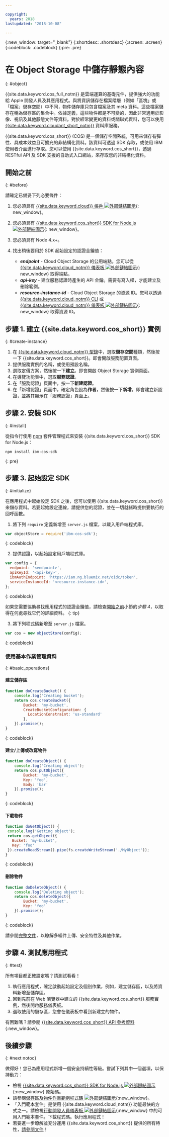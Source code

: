 ```yaml
---

copyright:
  years: 2018
lastupdated: "2018-10-08"

---
```

{:new_window: target="_blank"}
{:shortdesc: .shortdesc}
{:screen: .screen}
{:codeblock: .codeblock}
{:pre: .pre}

# 在 Object Storage 中儲存靜態內容
{: #object}

<!-- Sample Code for the SDK: https://github.com/ibm/ibm-cos-sdk-js#example-code -->

<!-- More sample code: https://console.bluemix.net/docs/services/cloud-object-storage/libraries/node.html#using-node-js -->

<!-- Object storage tutorial under the Storing and sharing data topicgroup:
https://console.bluemix.net/docs/services/cloud-object-storage/about-cos.html#about-ibm-cloud-object-storage -->

{{site.data.keyword.cos_full_notm}} 是雲端運算的基礎元件，提供強大的功能給 Apple 開發人員及其應用程式。與將資訊儲存在檔案階層（例如「區塊」或「檔案」儲存空間）中不同，物件儲存庫只包含檔案及其 meta 資料。這些檔案儲存在稱為儲存區的集合中。依據定義，這些物件都是不可變的，因此非常適用於影像、視訊及其他靜態文件等資料。對於經常變更的資料或關聯式資料，您可以使用 [{{site.data.keyword.cloudant_short_notm}}](/docs/node/cloudant.html) 資料庫服務。

{{site.data.keyword.cos_short}} (COS) 是一個儲存空間系統，可用來儲存有彈性、具成本效益且可擴充的非結構化資料。該資料可透過 SDK 存取，或使用 IBM 使用者介面進行存取。您可以使用 {{site.data.keyword.cos_short}}，透過 RESTful API 及 SDK 支援的自助式入口網站，來存取您的非結構化資料。

## 開始之前
{: #before}

請確定已備妥下列必要條件：
1. 您必須具有 [{{site.data.keyword.cloud}} 帳戶 ![外部鏈結圖示](../icons/launch-glyph.svg "外部鏈結圖示")](https://console.bluemix.net/registration/?target=%2Fdeveloper%2Fappservice%2Fcreate-app){: new_window}。
2. 您必須具有 [{{site.data.keyword.cos_short}} SDK for Node.js ![外部鏈結圖示](../icons/launch-glyph.svg "外部鏈結圖示")](https://github.com/ibm/ibm-cos-sdk-js){: new_window}。
3. 您必須具有 Node 4.x+。
4. 找出稍後要用於 SDK 起始設定的認證金鑰值：

    * _**endpoint**_ - Cloud Object Storage 的公用端點。您可以從 [{{site.data.keyword.cloud_notm}} 儀表板 ![外部鏈結圖示](../icons/launch-glyph.svg "外部鏈結圖示")](https://console.bluemix.net/dashboard/apps){: new_window} 取得端點。
    * _**api-key**_ - 建立服務認證時產生的 API 金鑰。需要有寫入權，才能建立及刪除範例。
    * _**resource-instance-id**_ - Cloud Object Storage 的資源 ID。您可以透過 [{{site.data.keyword.cloud_notm}} CLI](../cli/index.html) 或 [{{site.data.keyword.cloud_notm}} 儀表板 ![外部鏈結圖示](../icons/launch-glyph.svg "外部鏈結圖示")](https://console.bluemix.net/dashboard/apps){: new_window} 取得資源 ID。

## 步驟 1. 建立 {{site.data.keyword.cos_short}} 實例
{: #create-instance}

1. 在 [{{site.data.keyword.cloud_notm}} 型錄](https://console.bluemix.net/catalog/)中，選取**儲存空間**種類，然後按一下 {{site.data.keyword.cos_short}}。即會開啟服務配置頁面。
2. 提供服務實例的名稱，或使用預設名稱。
3. 選取定價方案，然後按一下**建立**。即會開啟 Object Storage 實例頁面。
4. 在導覽功能表中，選取**服務認證**。
5. 在「服務認證」頁面中，按一下**新建認證**。
6. 在「新增認證」頁面中，確定角色設為**作者**，然後按一下**新增**。即會建立新認證，並將其顯示在「服務認證」頁面上。

## 步驟 2. 安裝 SDK
{: #install}

從指令行使用 [npm](https://nodejs.org/) 套件管理程式來安裝 {{site.data.keyword.cos_short}} SDK for Node.js：
```
npm install ibm-cos-sdk
```
{: pre}

## 步驟 3. 起始設定 SDK
{: #initialize}

在應用程式中起始設定 SDK 之後，您可以使用 {{site.data.keyword.cos_short}} 來儲存資料。若要起始設定連線，請提供您的認證，並在一切就緒時提供要執行的回呼函數。

1. 將下列 `require` 定義新增至 `server.js` 檔案，以載入用戶端程式庫。
  ```js
  var objectStore = require('ibm-cos-sdk');
  ```
  {: codeblock}

2. 提供認證，以起始設定用戶端程式庫。
  ```js
  var config = {
    endpoint: '<endpoint>',
    apiKeyId: '<api-key>',
    ibmAuthEndpoint: 'https://iam.ng.bluemix.net/oidc/token',
    serviceInstanceId: '<resource-instance-id>',
  };
  ```
  {: codeblock}

  如果您需要協助尋找應用程式的認證金鑰值，請檢查[開始之前](object_storage.html#before)小節的*步驟 4*，以取得在何處尋找它們的詳細資料。
  {: tip}

3. 將下列程式碼新增至 `server.js` 檔案。
  ```js
  var cos = new objectStore(config);
  ```
  {: codeblock}

### 使用基本作業管理資料
{: #basic_operations}
<!--Borrowed from https://github.com/ibm/ibm-cos-sdk-js#example-code-->

#### 建立儲存區
```js
function doCreateBucket() {
    console.log('Creating bucket');
    return cos.createBucket({
        Bucket: 'my-bucket',
        CreateBucketConfiguration: {
          LocationConstraint: 'us-standard'
        },
    }).promise();
}
```
{: codeblock}

#### 建立/上傳或改寫物件
```js
function doCreateObject() {
    console.log('Creating object');
    return cos.putObject({
        Bucket: 'my-bucket',
        Key: 'foo',
        Body: 'bar'
    }).promise();
}
```
{: codeblock}

#### 下載物件
<!-- Verify this snippet with Nick when he returns from vacation -->
```js
function doGetObject() {
 console.log('Getting object');
 return cos.getObject({
   Bucket: 'my-bucket',
   Key: 'foo'
 }).createReadStream().pipe(fs.createWriteStream('./MyObject'));
}
```
{: codeblock}

#### 刪除物件
```js
function doDeleteObject() {
    console.log('Deleting object');
    return cos.deleteObject({
        Bucket: 'my-bucket',
        Key: 'foo'
    }).promise();
}
```
{: codeblock}

請參閱[完整文件](/docs/services/cloud-object-storage/libraries/node.html#using-node-js)，以瞭解多組件上傳、安全特性及其他作業。

## 步驟 4. 測試應用程式
{: #test}

所有項目都正確設定嗎？請測試看看！

1. 執行應用程式，確定啟動起始設定及個別作業，例如，建立儲存區，以及將資料新增至儲存區。
2. 回到先前在 Web 瀏覽器中建立的 {{site.data.keyword.cos_short}} 服務實例，然後開啟服務儀表板。
3. 選取使用的儲存區，您會在儀表板中看到新建立的物件。

有困難嗎？請參閱 [{{site.data.keyword.cos_short}} API 參考資料](/docs/services/cloud-object-storage/api-reference/about-api.html){:new_window}。

## 後續步驟
{: #next notoc}

做得好！您已為應用程式新增一個安全持續性等級。嘗試下列其中一個選項，以保持動力：

* 檢視 [{{site.data.keyword.cos_short}} SDK for Node.js ![外部鏈結圖示](../icons/launch-glyph.svg "外部鏈結圖示")](https://github.com/ibm/ibm-cos-sdk-js){:new_window} 原始碼。
* 請參閱[儲存區及物件作業範例程式碼 ![外部鏈結圖示](../icons/launch-glyph.svg "外部鏈結圖示")](https://github.com/ibm/ibm-cos-sdk-js#example-code){:new_window}。
* 「入門範本套件」是使用 {{site.data.keyword.cloud_notm}} 功能最快的方式之一。請檢視[行動開發人員儀表板 ![外部鏈結圖示](../icons/launch-glyph.svg "外部鏈結圖示")](https://console.bluemix.net/developer/mobile/dashboard){:new_window} 中的可用入門範本套件。下載程式碼。執行應用程式！
* 若要進一步瞭解並充分運用 {{site.data.keyword.cos_short}} 提供的所有特性，[請參閱文件](/docs/services/cloud-object-storage/about-cos.html)！
